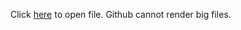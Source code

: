 Click <a href="https://fporrata.github.io/bigfiles/2_DonorsChoose_EDA_TSNE_V2.html"   target="_blank">here</a> to open file.  Github cannot render big files.
